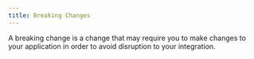 ```yaml
---
title: Breaking Changes
---
```


A breaking change is a change that may require you to make changes to your application in order to avoid disruption to your integration.
